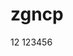 <!--
 * @Author: your name
 * @Date: 2022-04-04 11:45:50
 * @LastEditTime: 2022-04-04 12:03:26
 * @LastEditors: your name
 * @Description: 打开koroFileHeader查看配置 进行设置: https://github.com/OBKoro1/koro1FileHeader/wiki/%E9%85%8D%E7%BD%AE
 * @FilePath: \cawm-entity-uid:\hhh\zgncp\README.md
-->
# zgncp
12
123456